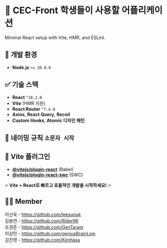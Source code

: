# 🌟 CEC-Front 학생들이 사용할 어플리케이션

Minimal React setup with Vite, HMR, and ESLint.

## 🚀 개발 환경

- **Node.js** `>= 20.0.0`

## ✅ 기술 스택

- **React** `^18.2.0`
- **Vite** (HMR 지원)
- **React Router** `^7.4.0`
- **Axios**, **React Query**, **Recoil**
- **Custom Hooks**, **Atomic 디자인 패턴**

## 📁 네이밍 규칙 `소문자 시작`

## 🔌 Vite 플러그인

- **[@vitejs/plugin-react](https://github.com/vitejs/vite-plugin-react/blob/main/packages/plugin-react/README.md)** (Babel)
- **[@vitejs/plugin-react-swc](https://github.com/vitejs/vite-plugin-react-swc)** (SWC)

🔥 **Vite + React로 빠르고 효율적인 개발을 시작하세요!** 🔥

## 🧑‍💻 Member
이선욱 - https://github.com/leesunuk \
김용연 - https://github.com/Rider96 \
조경준 - https://github.com/GenTaram \
이상민 - https://github.com/geniusBrainLsm \
김진영 - https://github.com/Kimhasa
